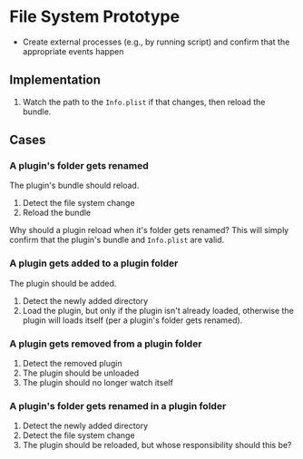 # File System Prototype

* Create external processes (e.g., by running script) and confirm that the appropriate events happen

## Implementation

1. Watch the path to the `Info.plist` if that changes, then reload the bundle.

## Cases

### A plugin's folder gets renamed

The plugin's bundle should reload.

1. Detect the file system change
2. Reload the bundle

Why should a plugin reload when it's folder gets renamed? This will simply confirm that the plugin's bundle and `Info.plist` are valid.

### A plugin gets added to a plugin folder

The plugin should be added.

1. Detect the newly added directory
2. Load the plugin, but only if the plugin isn't already loaded, otherwise the plugin will loads itself (per a plugin's folder gets renamed).

### A plugin gets removed from a plugin folder

1. Detect the removed plugin
2. The plugin should be unloaded
3. The plugin should no longer watch itself

### A plugin's folder gets renamed in a plugin folder

1. Detect the newly added directory
2. Detect the file system change
3. The plugin should be reloaded, but whose responsibility should this be?
